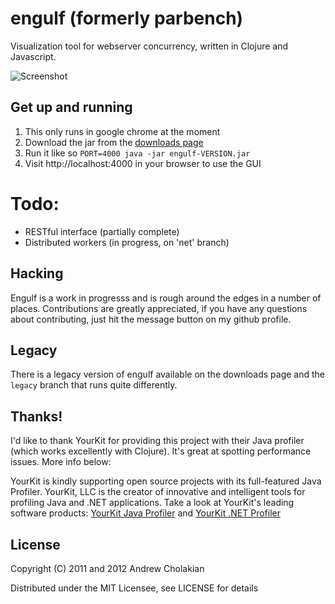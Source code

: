 # engulf (formerly parbench)

Visualization tool for webserver concurrency, written in Clojure and Javascript.

![Screenshot](https://img.skitch.com/20120221-eqssdyky47c8atq74tnen866xy.png)

## Get up and running

1. This only runs in google chrome at the moment
1. Download the jar from the [downloads page](https://github.com/andrewvc/engulf/downloads)
1. Run it like so `PORT=4000 java -jar engulf-VERSION.jar`
1. Visit http://localhost:4000 in your browser to use the GUI

# Todo:

* RESTful interface (partially complete)
* Distributed workers (in progress, on 'net' branch)

## Hacking

Engulf is a work in progresss and is rough around the edges in a number of places. Contributions are greatly appreciated, if you have any questions about contributing, just hit the message button on my github profile.

## Legacy

There is a legacy version of engulf available on the downloads page and the `legacy` branch that runs quite differently.

## Thanks!
I'd like to thank YourKit for providing this project with their Java profiler (which works excellently with Clojure).
It's great at spotting performance issues. More info below:

YourKit is kindly supporting open source projects with its full-featured Java Profiler.
YourKit, LLC is the creator of innovative and intelligent tools for profiling
Java and .NET applications. Take a look at YourKit's leading software products:
[YourKit Java Profiler](http://www.yourkit.com/java/profiler/index.jsp) and
[YourKit .NET Profiler](http://www.yourkit.com/.net/profiler/index.jsp)

## License

Copyright (C) 2011 and 2012 Andrew Cholakian

Distributed under the MIT Licensee, see LICENSE for details
